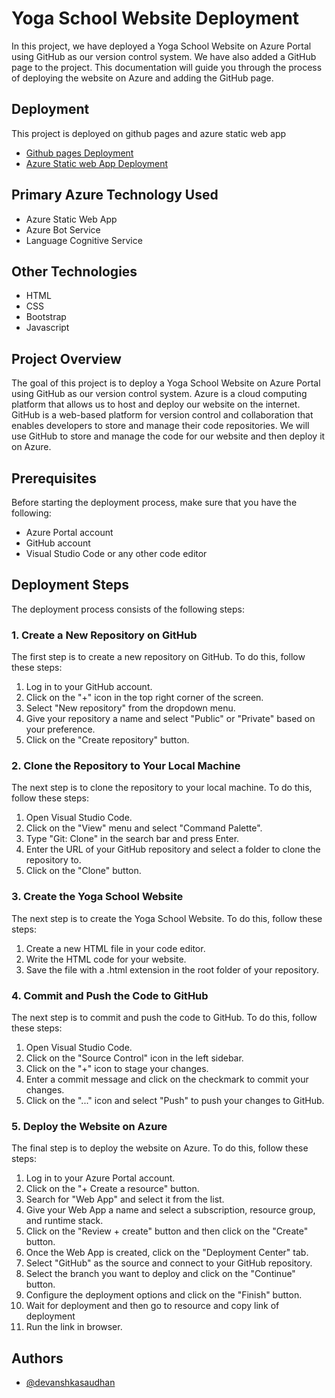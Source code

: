 
# Yoga School Website Deployment

In this project, we have deployed a Yoga School Website on Azure Portal using GitHub as our version control system. We have also added a GitHub page to the project. This documentation will guide you through the process of deploying the website on Azure and adding the GitHub page.

## Deployment

This project is deployed on github pages and azure static web app

- [Github pages Deployment](https://devanshkasaudhan.github.io/FRT-Project-Yoga-School-/)
- [Azure Static web App Deployment](https://polite-pond-01ae39b10.3.azurestaticapps.net/)

## Primary Azure Technology Used
- Azure Static Web App
- Azure Bot Service
- Language Cognitive Service

## Other Technologies
- HTML
- CSS
- Bootstrap 
- Javascript

## Project Overview

The goal of this project is to deploy a Yoga School Website on Azure Portal using GitHub as our version control system. Azure is a cloud computing platform that allows us to host and deploy our website on the internet. GitHub is a web-based platform for version control and collaboration that enables developers to store and manage their code repositories. We will use GitHub to store and manage the code for our website and then deploy it on Azure.


## Prerequisites

Before starting the deployment process, make sure that you have the following:

- Azure Portal account
- GitHub account
- Visual Studio Code or any other code editor

## Deployment Steps

The deployment process consists of the following steps:

### 1. Create a New Repository on GitHub

The first step is to create a new repository on GitHub. To do this, follow these steps:

1. Log in to your GitHub account.
2. Click on the "+" icon in the top right corner of the screen.
3. Select "New repository" from the dropdown menu.
4. Give your repository a name and select "Public" or "Private" based on your preference.
5. Click on the "Create repository" button.

### 2. Clone the Repository to Your Local Machine

The next step is to clone the repository to your local machine. To do this, follow these steps:

1. Open Visual Studio Code.
2. Click on the "View" menu and select "Command Palette".
3. Type "Git: Clone" in the search bar and press Enter.
4. Enter the URL of your GitHub repository and select a folder to clone the repository to.
5. Click on the "Clone" button.

### 3. Create the Yoga School Website

The next step is to create the Yoga School Website. To do this, follow these steps:

1. Create a new HTML file in your code editor.
2. Write the HTML code for your website.
3. Save the file with a .html extension in the root folder of your repository.

### 4. Commit and Push the Code to GitHub

The next step is to commit and push the code to GitHub. To do this, follow these steps:

1. Open Visual Studio Code.
2. Click on the "Source Control" icon in the left sidebar.
3. Click on the "+" icon to stage your changes.
4. Enter a commit message and click on the checkmark to commit your changes.
5. Click on the "..." icon and select "Push" to push your changes to GitHub.

### 5. Deploy the Website on Azure

The final step is to deploy the website on Azure. To do this, follow these steps:

1. Log in to your Azure Portal account.
2. Click on the "+ Create a resource" button.
3. Search for "Web App" and select it from the list.
4. Give your Web App a name and select a subscription, resource group, and runtime stack.
5. Click on the "Review + create" button and then click on the "Create" button.
6. Once the Web App is created, click on the "Deployment Center" tab.
7. Select "GitHub" as the source and connect to your GitHub repository.
8. Select the branch you want to deploy and click on the "Continue" button.
9. Configure the deployment options and click on the "Finish" button.
10. Wait for deployment and then go to resource and copy link of deployment
11. Run the link in browser.

## Authors

- [@devanshkasaudhan](https://github.com/devanshkasaudhan/)
